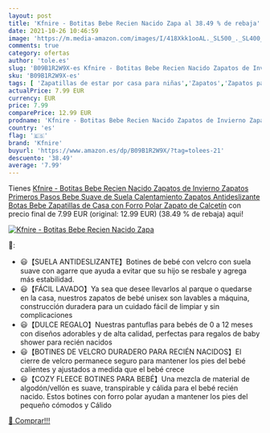 ```yaml
---
layout: post
title: 'Kfnire - Botitas Bebe Recien Nacido Zapa al 38.49 % de rebaja'
date: 2021-10-26 10:46:59
image: 'https://m.media-amazon.com/images/I/418Xkk1ooAL._SL500_._SL400_.jpg'
comments: true
category: ofertas
author: 'tole.es'
slug: 'B09B1R2W9X-es Kfnire - Botitas Bebe Recien Nacido Zapatos de Invierno...'
sku: 'B09B1R2W9X-es'
tags: [ 'Zapatillas de estar por casa para niñas','Zapatos','Zapatos para bebés','Zapatos para niñas','Zapatos y complementos','bebe','kfnire', ]
actualPrice: 7.99 EUR
currency: EUR
price: 7.99
comparePrice: 12.99 EUR
prodname: 'Kfnire - Botitas Bebe Recien Nacido Zapatos de Invierno Zapatos Primeros Pasos Bebe Suave de Suela Calentamiento Zapatos Antideslizante Botas Bebe Zapatillas de Casa con Forro Polar Zapato de Calcetín'
country: 'es'
flag: '🇪🇸'
brand: 'Kfnire'
buyurl: 'https://www.amazon.es/dp/B09B1R2W9X/?tag=tolees-21'
descuento: '38.49'
average: '7.99'
---
```


Tienes [Kfnire - Botitas Bebe Recien Nacido Zapatos de Invierno Zapatos Primeros Pasos Bebe Suave de Suela Calentamiento Zapatos Antideslizante Botas Bebe Zapatillas de Casa con Forro Polar Zapato de Calcetín](https://www.amazon.es/dp/B09B1R2W9X/?tag=tolees-21) con precio final de  7.99 EUR (original: 12.99 EUR) (38.49 %  de rebaja) aqui!

[![Kfnire - Botitas Bebe Recien Nacido Zapa](https://m.media-amazon.com/images/I/418Xkk1ooAL._SL500_._SL400_.jpg)](https://www.amazon.es/dp/B09B1R2W9X/?tag=tolees-21)

🔎:

- 😃【SUELA ANTIDESLIZANTE】Botines de bebé con velcro con suela suave con agarre que ayuda a evitar que su hijo se resbale y agrega más estabilidad.
- 😃【FÁCIL LAVADO】Ya sea que desee llevarlos al parque o quedarse en la casa, nuestros zapatos de bebé unisex son lavables a máquina, construcción duradera para un cuidado fácil de limpiar y sin complicaciones
- 😃【DULCE REGALO】Nuestras pantuflas para bebés de 0 a 12 meses con diseños adorables y de alta calidad, perfectas para regalos de baby shower para recién nacidos
- 😃【BOTINES DE VELCRO DURADERO PARA RECIÉN NACIDOS】El cierre de velcro permanece seguro para mantener los pies del bebé calientes y ajustados a medida que el bebé crece
- 😃【COZY FLEECE BOTINES PARA BEBÉ】Una mezcla de material de algodón/vellón es suave, transpirable y cálida para el bebé recién nacido. Estos botines con forro polar ayudan a mantener los pies del pequeño cómodos y Cálido

[🛒 Comprar!!!](https://www.amazon.es/dp/B09B1R2W9X/?tag=tolees-21)
